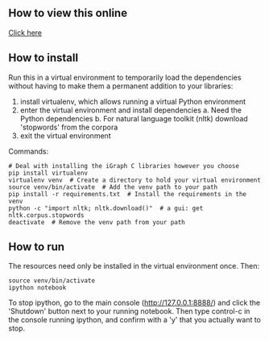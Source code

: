 How to view this online
-----------------------

<a href="http://nbviewer.ipython.org/github/tanyaschlusser/ipython_talk__OReilly_python_books/blob/master/OReilly_python_books.ipynb">Click here</a>

How to install
--------------

Run this in a virtual environment to temporarily
load the dependencies without having to make them
a permanent addition to your libraries:

  1. install virtualenv, which allows running a virtual Python environment
  2. enter the virtual environment and install dependencies
      a. Need the Python dependencies
      b. For natural language toolkit (nltk) download 'stopwords' from the corpora
  3. exit the virtual environment

Commands:

    # Deal with installing the iGraph C libraries however you choose
    pip install virtualenv
    virtualenv venv  # Create a directory to hold your virtual environment
    source venv/bin/activate  # Add the venv path to your path
    pip install -r requirements.txt  # Install the requirements in the venv
    python -c "import nltk; nltk.download()"  # a gui: get nltk.corpus.stopwords
    deactivate  # Remove the venv path from your path


How to run
----------

The resources need only be installed in the virtual environment once.
Then:

    source venv/bin/activate
    ipython notebook

To stop ipython, go to the main console (http://127.0.0.1:8888/)
and click the 'Shutdown' button next to your running notebook.
Then type control-c in the console running ipython, and
confirm with a 'y' that you actually want to stop.
